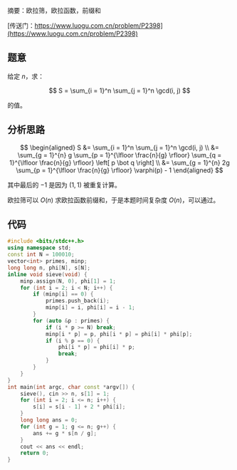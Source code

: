 摘要：欧拉筛，欧拉函数，前缀和

[传送门：https://www.luogu.com.cn/problem/P2398](https://www.luogu.com.cn/problem/P2398)

## 题意

给定 $n$，求：

$$
S = \sum_{i = 1}^n \sum_{j = 1}^n \gcd(i, j)
$$

的值。

## 分析思路

$$
\begin{aligned}
S &= \sum_{i = 1}^n \sum_{j = 1}^n \gcd(i, j) \\
&= \sum_{g = 1}^{n} g \sum_{p = 1}^{\lfloor \frac{n}{g} \rfloor} \sum_{q = 1}^{\lfloor \frac{n}{g} \rfloor} \left[ p \bot q \right] \\
&= \sum_{g = 1}^{n} 2g \sum_{p = 1}^{\lfloor \frac{n}{g} \rfloor} \varphi(p) - 1
\end{aligned}
$$

其中最后的 $-1$ 是因为 $(1, 1)$ 被重复计算。

欧拉筛可以 $O(n)$ 求欧拉函数前缀和，于是本题时间复杂度 $O(n)$，可以通过。

## 代码

```cpp
#include <bits/stdc++.h>
using namespace std;
const int N = 100010;
vector<int> primes, minp;
long long n, phi[N], s[N];
inline void sieve(void) {
    minp.assign(N, 0), phi[1] = 1;
    for (int i = 2; i < N; i++) {
        if (minp[i] == 0) {
            primes.push_back(i);
            minp[i] = i, phi[i] = i - 1;
        }
        for (auto &p : primes) {
            if (i * p >= N) break;
            minp[i * p] = p, phi[i * p] = phi[i] * phi[p];
            if (i % p == 0) {
                phi[i * p] = phi[i] * p;
                break;
            }
        }
    }
}
int main(int argc, char const *argv[]) {
    sieve(), cin >> n, s[1] = 1;
    for (int i = 2; i <= n; i++) {
        s[i] = s[i - 1] + 2 * phi[i];
    }
    long long ans = 0;
    for (int g = 1; g <= n; g++) {
        ans += g * s[n / g];
    }
    cout << ans << endl;
    return 0;
}

```
